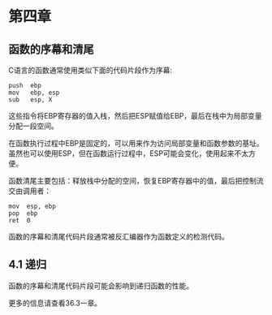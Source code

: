 # 第四章

## 函数的序幕和清尾

C语言的函数通常使用类似下面的代码片段作为序幕:

```
push  ebp
mov   ebp, esp
sub   esp, X
```

这些指令将EBP寄存器的值入栈，然后把ESP赋值给EBP，最后在栈中为局部变量分配一段空间。

在函数执行过程中EBP是固定的，可以用来作为访问局部变量和函数参数的基址。虽然也可以使用ESP，但在函数运行过程中，ESP可能会变化，使用起来不太方便。

函数清尾主要包括：释放栈中分配的空间，恢复EBP寄存器中的值，最后把控制流交由调用者：

```
mov  esp, ebp
pop  ebp
ret  0
```

函数的序幕和清尾代码片段通常被反汇编器作为函数定义的检测代码。

## 4.1 递归

函数的序幕和清尾代码片段可能会影响到递归函数的性能。

更多的信息请查看36.3一章。
